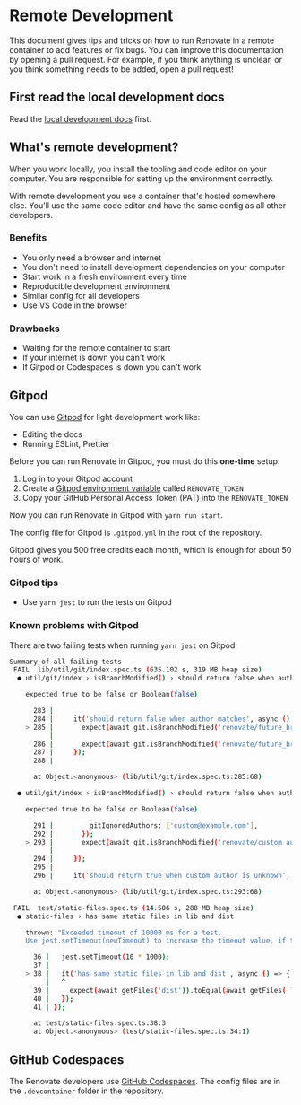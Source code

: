 # Remote Development

This document gives tips and tricks on how to run Renovate in a remote container to add features or fix bugs.
You can improve this documentation by opening a pull request.
For example, if you think anything is unclear, or you think something needs to be added, open a pull request!

## First read the local development docs

Read the [local development docs](./local-development.md) first.

## What's remote development?

When you work locally, you install the tooling and code editor on your computer.
You are responsible for setting up the environment correctly.

With remote development you use a container that's hosted somewhere else.
You'll use the same code editor and have the same config as all other developers.

### Benefits

- You only need a browser and internet
- You don't need to install development dependencies on your computer
- Start work in a fresh environment every time
- Reproducible development environment
- Similar config for all developers
- Use VS Code in the browser

### Drawbacks

- Waiting for the remote container to start
- If your internet is down you can't work
- If Gitpod or Codespaces is down you can't work

## Gitpod

You can use [Gitpod](https://gitpod.io/) for light development work like:

- Editing the docs
- Running ESLint, Prettier

Before you can run Renovate in Gitpod, you must do this **one-time** setup:

1. Log in to your Gitpod account
1. Create a [Gitpod environment variable](https://gitpod.io/user/variables) called `RENOVATE_TOKEN`
1. Copy your GitHub Personal Access Token (PAT) into the `RENOVATE_TOKEN`

Now you can run Renovate in Gitpod with `yarn run start`.


The config file for Gitpod is `.gitpod.yml` in the root of the repository.

Gitpod gives you 500 free credits each month, which is enough for about 50 hours of work.

### Gitpod tips

- Use `yarn jest` to run the tests on Gitpod

### Known problems with Gitpod

There are two failing tests when running `yarn jest` on Gitpod:

```bash
Summary of all failing tests
 FAIL  lib/util/git/index.spec.ts (635.102 s, 319 MB heap size)
  ● util/git/index › isBranchModified() › should return false when author matches

    expected true to be false or Boolean(false)

      283 |
      284 |     it('should return false when author matches', async () => {
    > 285 |       expect(await git.isBranchModified('renovate/future_branch')).toBeFalse();
          |                                                                    ^
      286 |       expect(await git.isBranchModified('renovate/future_branch')).toBeFalse();
      287 |     });
      288 |

      at Object.<anonymous> (lib/util/git/index.spec.ts:285:68)

  ● util/git/index › isBranchModified() › should return false when author is ignored

    expected true to be false or Boolean(false)

      291 |         gitIgnoredAuthors: ['custom@example.com'],
      292 |       });
    > 293 |       expect(await git.isBranchModified('renovate/custom_author')).toBeFalse();
          |                                                                    ^
      294 |     });
      295 |
      296 |     it('should return true when custom author is unknown', async () => {

      at Object.<anonymous> (lib/util/git/index.spec.ts:293:68)

 FAIL  test/static-files.spec.ts (14.506 s, 288 MB heap size)
  ● static-files › has same static files in lib and dist

    thrown: "Exceeded timeout of 10000 ms for a test.
    Use jest.setTimeout(newTimeout) to increase the timeout value, if this is a long-running test."

      36 |   jest.setTimeout(10 * 1000);
      37 |
    > 38 |   it('has same static files in lib and dist', async () => {
         |   ^
      39 |     expect(await getFiles('dist')).toEqual(await getFiles('lib'));
      40 |   });
      41 | });

      at test/static-files.spec.ts:38:3
      at Object.<anonymous> (test/static-files.spec.ts:34:1)
```

## GitHub Codespaces

The Renovate developers use [GitHub Codespaces](https://github.com/features/codespaces).
The config files are in the `.devcontainer` folder in the repository.
